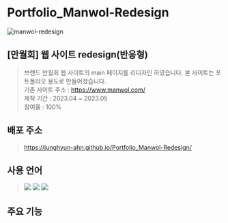 # Portfolio_Manwol-Redesign
![manwol-redesign](https://github.com/JungHyun-Ahn/Portfolio_Manwol-Redesign/assets/84699689/534e7018-ea19-4775-b578-e698e074c26c)

## [만월회] 웹 사이트 redesign(반응형)
> 브랜드 만월회 웹 사이트의 main 페이지를 리디자인 하였습니다. 본 사이트는 포트폴리오 용도로 만들어졌습니다.<br/>
> 기존 사이트 주소 : https://www.manwol.com/<br/>
> 제작 기간 : 2023.04 ~ 2023.05<br/>
> 참여율 : 100%

## 배포 주소
> https://junghyun-ahn.github.io/Portfolio_Manwol-Redesign/

## 사용 언어
> <img src="https://img.shields.io/badge/html5-E34F26?style=for-the-badge&logo=html5&logoColor=white"> <img src="https://img.shields.io/badge/css-1572B6?style=for-the-badge&logo=css3&logoColor=white"> <img src="https://img.shields.io/badge/javascript-F7DF1E?style=for-the-badge&logo=javascript&logoColor=black">

## 주요 기능
